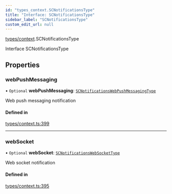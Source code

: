 ```yaml
---
id: "types_context.SCNotificationsType"
title: "Interface: SCNotificationsType"
sidebar_label: "SCNotificationsType"
custom_edit_url: null
---
```


[types/context](../modules/types_context.md).SCNotificationsType

Interface SCNotificationsType

## Properties

### webPushMessaging

• `Optional` **webPushMessaging**: [`SCNotificationsWebPushMessagingType`](types_context.SCNotificationsWebPushMessagingType.md)

Web push messaging notification

#### Defined in

[types/context.ts:399](https://github.com/selfcommunity/community-ui/blob/a7bfc2b/packages/sc-core/src/types/context.ts#L399)

___

### webSocket

• `Optional` **webSocket**: [`SCNotificationsWebSocketType`](types_context.SCNotificationsWebSocketType.md)

Web socket notification

#### Defined in

[types/context.ts:395](https://github.com/selfcommunity/community-ui/blob/a7bfc2b/packages/sc-core/src/types/context.ts#L395)
